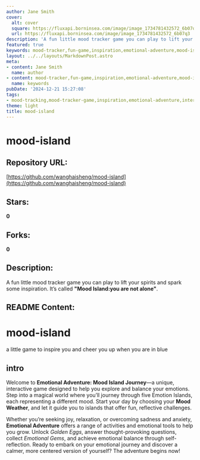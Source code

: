 ```yaml
---
author: Jane Smith
cover:
  alt: cover
  square: https://fluxapi.borninsea.com/image/image_1734781432572_6b07q3
  url: https://fluxapi.borninsea.com/image/image_1734781432572_6b07q3
description: 'A fun little mood tracker game you can play to lift your spirits and spark some inspiration. It’s called **"Mood Island:you are not alone"**. '
featured: true
keywords: mood-tracker,fun-game,inspiration,emotional-adventure,mood-island,journey,emotion-islands,mood-weather,activities,emotional-tools,self-reflection,Golden-Eggs,Emotional-Gems,sadness-anxiety,calm-centered
layout: ../../layouts/MarkdownPost.astro
meta:
- content: Jane Smith
  name: author
- content: mood-tracker,fun-game,inspiration,emotional-adventure,mood-island,journey,emotion-islands,mood-weather,activities,emotional-tools,self-reflection,Golden-Eggs,Emotional-Gems,sadness-anxiety,calm-centered
  name: keywords
pubDate: '2024-12-21 15:27:08'
tags:
- mood-tracking,mood-tracker-game,inspiration,emotional-adventure,interactive-game,emotion-islands,mood-weather,golden-eggs,emotional-gems,self-reflection
theme: light
title: mood-island
---
```


# mood-island

## Repository URL: 
[https://github.com/wanghaisheng/mood-island](https://github.com/wanghaisheng/mood-island)

## Stars: 
**0**

## Forks: 
**0**

## Description: 
A fun little mood tracker game you can play to lift your spirits and spark some inspiration. It’s called **"Mood Island:you are not alone"**. 

## README Content: 
# mood-island
a little game to inspire you and cheer you up when you are in blue


## intro

Welcome to **Emotional Adventure: Mood Island Journey**—a unique, interactive game designed to help you explore and balance your emotions. Step into a magical world where you’ll journey through five Emotion Islands, each representing a different mood. Start your day by choosing your **Mood Weather**, and let it guide you to islands that offer fun, reflective challenges. 

Whether you’re seeking joy, relaxation, or overcoming sadness and anxiety, **Emotional Adventure** offers a range of activities and emotional tools to help you grow. Unlock *Golden Eggs*, answer thought-provoking questions, collect *Emotional Gems*, and achieve emotional balance through self-reflection. Ready to embark on your emotional journey and discover a calmer, more centered version of yourself? The adventure begins now!

